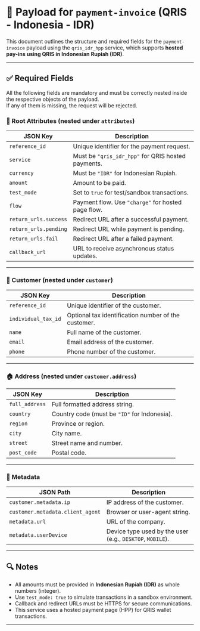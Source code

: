 # 📄 Payload for `payment-invoice` (QRIS - Indonesia - IDR)

This document outlines the structure and required fields for the `payment-invoice` payload using the `qris_idr_hpp` service, which supports **hosted pay-ins using QRIS in Indonesian Rupiah (IDR)**.

---

## ✅ Required Fields

All the following fields are mandatory and must be correctly nested inside the respective objects of the payload.  
If any of them is missing, the request will be rejected.

### 🧾 Root Attributes (nested under `attributes`)

| JSON Key              | Description                                        |
| --------------------- | -------------------------------------------------- |
| `reference_id`        | Unique identifier for the payment request.         |
| `service`             | Must be `"qris_idr_hpp"` for QRIS hosted payments. |
| `currency`            | Must be `"IDR"` for Indonesian Rupiah.             |
| `amount`              | Amount to be paid.                                 |
| `test_mode`           | Set to `true` for test/sandbox transactions.       |
| `flow`                | Payment flow. Use `"charge"` for hosted page flow. |
| `return_urls.success` | Redirect URL after a successful payment.           |
| `return_urls.pending` | Redirect URL while payment is pending.             |
| `return_urls.fail`    | Redirect URL after a failed payment.               |
| `callback_url`        | URL to receive asynchronous status updates.        |

---

### 👤 Customer (nested under `customer`)

| JSON Key            | Description                                         |
| ------------------- | --------------------------------------------------- |
| `reference_id`      | Unique identifier of the customer.                  |
| `individual_tax_id` | Optional tax identification number of the customer. |
| `name`              | Full name of the customer.                          |
| `email`             | Email address of the customer.                      |
| `phone`             | Phone number of the customer.                       |

---

### 🏠 Address (nested under `customer.address`)

| JSON Key       | Description                                  |
| -------------- | -------------------------------------------- |
| `full_address` | Full formatted address string.               |
| `country`      | Country code (must be `"ID"` for Indonesia). |
| `region`       | Province or region.                          |
| `city`         | City name.                                   |
| `street`       | Street name and number.                      |
| `post_code`    | Postal code.                                 |

---

### 🧩 Metadata

| JSON Path                        | Description                                               |
| -------------------------------- | --------------------------------------------------------- |
| `customer.metadata.ip`           | IP address of the customer.                               |
| `customer.metadata.client_agent` | Browser or user-agent string.                             |
| `metadata.url`                   | URL of the company.                                       |
| `metadata.userDevice`            | Device type used by the user (e.g., `DESKTOP`, `MOBILE`). |

---

## 🔍 Notes

- All amounts must be provided in **Indonesian Rupiah (IDR)** as whole numbers (integer).
- Use `test_mode: true` to simulate transactions in a sandbox environment.
- Callback and redirect URLs must be HTTPS for secure communications.
- This service uses a hosted payment page (HPP) for QRIS wallet transactions.

---
